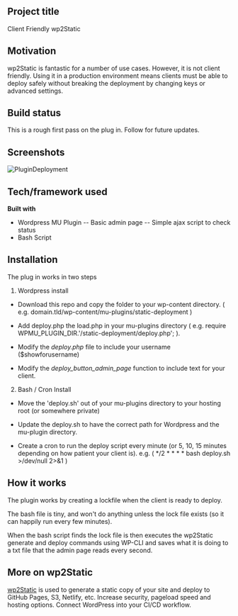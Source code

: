 ## Project title
Client Friendly wp2Static

## Motivation
wp2Static is fantastic for a number of use cases. However, it is not client friendly.
Using it in a production environment means clients must be able to deploy safely without breaking the deployment by changing keys or advanced settings. 

## Build status
This is a rough first pass on the plug in. Follow for future updates. 
 
## Screenshots

![PluginDeployment](https://i.imgur.com/RA2g7h3.jpg)


## Tech/framework used

<b>Built with</b>
- Wordpress MU Plugin
-- Basic admin page 
-- Simple ajax script to check status
- Bash Script

## Installation

The plug in works in two steps

1) Wordpress install

- Download this repo and copy the folder to your wp-content directory. ( e.g. domain.tld/wp-content/mu-plugins/static-deployment )

- Add deploy.php the load.php in your mu-plugins directory ( e.g. require WPMU_PLUGIN_DIR.'/static-deployment/deploy.php'; ).

- Modify the *deploy.php* file to include your username ($showforusername)

- Modify the *deploy_button_admin_page* function to include text for your client.

2) Bash / Cron Install

- Move the 'deploy.sh' out of your mu-plugins directory to your hosting root (or somewhere private)

- Update the deploy.sh to have the correct path for Wordpress and the mu-plugin directory. 

- Create a cron to run the deploy script every minute (or 5, 10, 15 minutes depending on how patient your client is). e.g. ( */2 * * * * bash deploy.sh >/dev/null 2>&1 )


## How it works

The plugin works by creating a lockfile when the client is ready to deploy.

The bash file is tiny, and won't do anything unless the lock file exists (so it can happily run every few minutes). 

When the bash script finds the lock file is then executes the wp2Static generate and deploy commands using WP-CLI and saves what it is doing to a txt file that the admin page reads every second. 

## More on wp2Static

[wp2Static](https://github.com/WP2Static/wp2static) is used to generate a static copy of your site and deploy to GitHub Pages, S3, Netlify, etc. 
Increase security, pageload speed and hosting options. Connect WordPress into your CI/CD workflow.